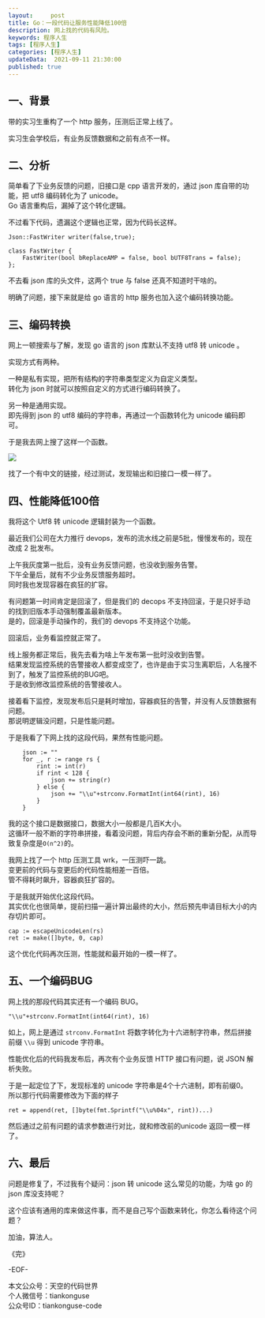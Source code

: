 ```yaml
---   
layout:     post  
title: Go：一段代码让服务性能降低100倍  
description: 网上找的代码有风险。     
keywords: 程序人生  
tags: [程序人生]    
categories: [程序人生]  
updateData:  2021-09-11 21:30:00  
published: true  
---  
```



## 一、背景


带的实习生重构了一个 http 服务，压测后正常上线了。  


实习生会学校后，有业务反馈数据和之前有点不一样。  



## 二、分析    


简单看了下业务反馈的问题，旧接口是 cpp 语言开发的，通过 json 库自带的功能，把 utf8 编码转化为了 unicode。  
Go 语言重构后，漏掉了这个转化逻辑。  


不过看下代码，遗漏这个逻辑也正常，因为代码长这样。  


```
Json::FastWriter writer(false,true);

class FastWriter {   
    FastWriter(bool bReplaceAMP = false, bool bUTF8Trans = false);
};
```


不去看 json 库的头文件，这两个 true 与 false 还真不知道时干啥的。  


明确了问题，接下来就是给 go 语言的 http 服务也加入这个编码转换功能。  


## 三、编码转换  


网上一顿搜索与了解，发现 go 语言的 json 库默认不支持 utf8 转 unicode 。  


实现方式有两种。  


一种是私有实现，把所有结构的字符串类型定义为自定义类型。  
转化为 json 时就可以按照自定义的方式进行编码转换了。  


另一种是通用实现。  
即先得到 json 的 utf8 编码的字符串，再通过一个函数转化为 unicode 编码即可。  


于是我去网上搜了这样一个函数。  


![](https://res.tiankonguse.com/images/2021/09/11/001.png)  


找了一个有中文的链接，经过测试，发现输出和旧接口一模一样了。  


## 四、性能降低100倍  


我将这个 Utf8 转 unicode 逻辑封装为一个函数。  


最近我们公司在大力推行 devops，发布的流水线之前是5批，慢慢发布的，现在改成 2 批发布。  


上午我灰度第一批后，没有业务反馈问题，也没收到服务告警。  
下午全量后，就有不少业务反馈服务超时。  
同时我也发现容器在疯狂的扩容。  


有问题第一时间肯定是回滚了，但是我们的 decops 不支持回滚，于是只好手动的找到旧版本手动强制覆盖最新版本。  
是的，回滚是手动操作的，我们的 devops 不支持这个功能。  



回滚后，业务看监控就正常了。  


线上服务都正常后，我先去看为啥上午发布第一批时没收到告警。  
结果发现监控系统的告警接收人都变成空了，也许是由于实习生离职后，人名搜不到了，触发了监控系统的BUG吧。  
于是收到修改监控系统的告警接收人。  


接着看下监控，发现发布后只是耗时增加，容器疯狂的告警，并没有人反馈数据有问题。  
那说明逻辑没问题，只是性能问题。  


于是我看了下网上找的这段代码，果然有性能问题。  

```
    json := ""
    for _, r := range rs {
        rint := int(r)
        if rint < 128 {
            json += string(r)
        } else {
            json += "\\u"+strconv.FormatInt(int64(rint), 16)
        }
    }
```

我的这个接口是数据接口，数据大小一般都是几百K大小。  
这循环一般不断的字符串拼接，看着没问题，背后内存会不断的重新分配，从而导致复杂度是`O(n^2)`的。  


我网上找了一个 http 压测工具 wrk，一压测吓一跳。  
变更前的代码与变更后的代码性能相差一百倍。  
管不得耗时飙升，容器疯狂扩容的。  


于是我就开始优化这段代码。  
其实优化也很简单，提前扫描一遍计算出最终的大小，然后预先申请目标大小的内存切片即可。  


```
cap := escapeUnicodeLen(rs)
ret := make([]byte, 0, cap)
```

这个优化代码再次压测，性能就和最开始的一模一样了。  


## 五、一个编码BUG  


网上找的那段代码其实还有一个编码 BUG。  


```
"\\u"+strconv.FormatInt(int64(rint), 16)
```


如上，网上是通过 `strconv.FormatInt` 将数字转化为十六进制字符串，然后拼接前缀 `\\u` 得到 unicode 字符串。  


性能优化后的代码我发布后，再次有个业务反馈 HTTP 接口有问题，说 JSON 解析失败。  


于是一起定位了下，发现标准的 unicode 字符串是4个十六进制，即有前缀0。  
所以那行代码需要修改为下面的样子  


```
ret = append(ret, []byte(fmt.Sprintf("\\u%04x", rint))...)
```


然后通过之前有问题的请求参数进行对比，就和修改前的unicode 返回一模一样了。  


## 六、最后  


问题是修复了，不过我有个疑问：json 转 unicode 这么常见的功能，为啥 go 的 json 库没支持呢？  


这个应该有通用的库来做这件事，而不是自己写个函数来转化，你怎么看待这个问题？  


加油，算法人。  


《完》  


-EOF-  



本文公众号：天空的代码世界  
个人微信号：tiankonguse  
公众号ID：tiankonguse-code  
  

